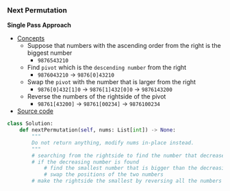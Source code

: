 ### Next Permutation

**Single Pass Approach**
- [Concepts](images/Single.png)
    - Suppose that numbers with the ascending order from the right is the biggest number 
        - `9876543210`
    - Find `pivot` which is the `descending number` from the right
        - `9876043210` -> `9876[0]43210`
    - Swap the `pivot` with the number that is larger from the right
        - `9876[0]432[1]0` -> `9876[1]432[0]0` -> `9876143200`
    - Reverse the numbers of the rightside of the pivot
        - `98761[43200]` -> `98761[00234]` -> `9876100234`
- [Source code](source/Single.py)
```python
class Solution:
    def nextPermutation(self, nums: List[int]) -> None:
        """
        Do not return anything, modify nums in-place instead.
        """
        # searching from the rightside to find the number that decreases
        # if the decreasing number is found
            # find the smallest number that is bigger than the decreasing number from the rightside
            # swap the positions of the two numbers
        # make the rightside the smallest by reversing all the numbers
```
